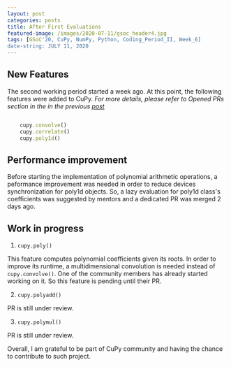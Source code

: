 ```yaml
---
layout: post
categories: posts
title: After First Evaluations
featured-image: /images/2020-07-11/gsoc_header4.jpg
tags: [GSoC'20, CuPy, NumPy, Python, Coding_Period_II, Week_6]
date-string: JULY 11, 2020
---
```

<script src="//ajax.googleapis.com/ajax/libs/jquery/1.9.1/jquery.min.js"></script>
<script>window.jQuery || document.write('<script src="_/js/libs/jquery-1.9.1.min.js"><\/script>')</script>

## New Features

The second working period started a week ago. At this point, the following features were added to CuPy. 
*For more details, please refer to Opened PRs section in the in the previous [post](https://dahlia-chehata.github.io/posts/2020-06-27/coding_period_week4.html)*

```ruby

    cupy.convolve()
    cupy.correlate()
    cupy.poly1d()

```
## Performance improvement

Before starting the implementation of polynomial arithmetic operations, a peformance improvement was needed in order to reduce devices synchronization for poly1d objects. So, a lazy evaluation for poly1d class's coefficients was suggested by mentors and a dedicated PR was merged 2 days ago.

## Work in progress

1. `cupy.poly()`

This feature computes polynomial coefficients given its roots. In order to improve its runtime, a multidimensional convolution is needed instead of `cupy.convolve()`. One of the community members has already started working on it. So this feature is pending until their PR.


2. `cupy.polyadd()`

  PR is still under review.
    
3. `cupy.polymul()`

  PR is still under review.


Overall, I am grateful to be part of CuPy community and having the chance to contribute to such project.




